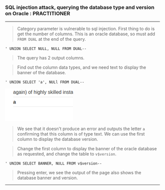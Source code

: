 
### SQL injection attack, querying the database type and version on Oracle : PRACTITIONER

---

> Category parameter is vulnerable to sql injection. 
> First thing to do is get the number of columns. This is an oracle database, so must add `FROM DUAL` at the end of the query.
```
' UNION SELECT NULL, NULL FROM DUAL--
```
> The query has 2 output columns.

> Find out the column data types, and we need text to display the banner of the database.
```
' UNION SELECT 'a', NULl FROM DUAL--
```

![](./screenshots/lab8-1.png)

> We see that it doesn't produce an error and outputs the letter `a` confirming that this column is of type text.
> We can use the first column to display the database version.

> Change the first column to display the banner of the oracle database as requested, and change the table to `v$version`.
```
' UNION SELECT BANNER, NULL FROM v$version--
```

> Pressing enter, we see the output of the page also shows the database banner and version.

---
